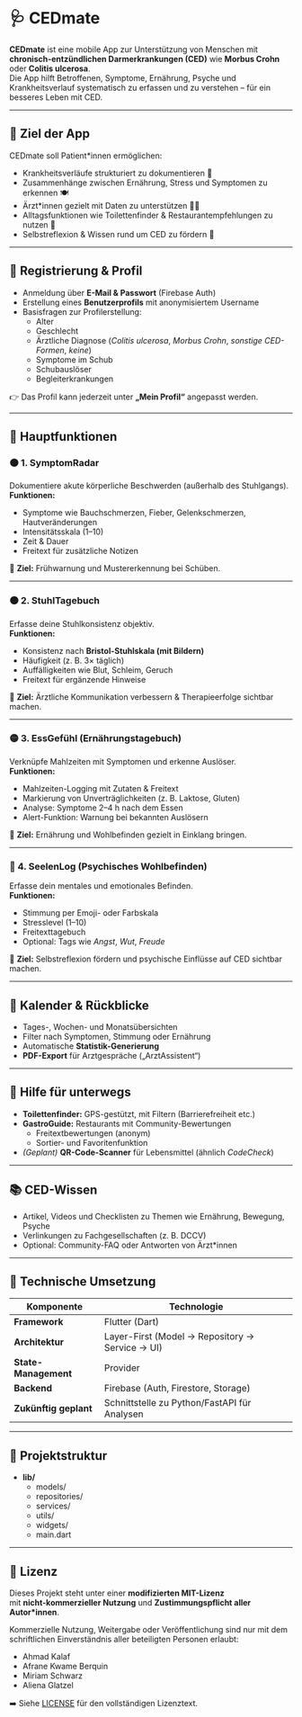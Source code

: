 # 🩺 CEDmate  
**CEDmate** ist eine mobile App zur Unterstützung von Menschen mit **chronisch-entzündlichen Darmerkrankungen (CED)** wie **Morbus Crohn** oder **Colitis ulcerosa**.  
Die App hilft Betroffenen, Symptome, Ernährung, Psyche und Krankheitsverlauf systematisch zu erfassen und zu verstehen – für ein besseres Leben mit CED.

---

## 🚀 Ziel der App  
CEDmate soll Patient*innen ermöglichen:
- Krankheitsverläufe strukturiert zu dokumentieren 🧾  
- Zusammenhänge zwischen Ernährung, Stress und Symptomen zu erkennen 🍽️  
- Ärzt*innen gezielt mit Daten zu unterstützen 👩‍⚕️  
- Alltagsfunktionen wie Toilettenfinder & Restaurantempfehlungen zu nutzen 🚻  
- Selbstreflexion & Wissen rund um CED zu fördern 🧠  

---

## 🔐 Registrierung & Profil  
- Anmeldung über **E-Mail & Passwort** (Firebase Auth)  
- Erstellung eines **Benutzerprofils** mit anonymisiertem Username  
- Basisfragen zur Profilerstellung:
  - Alter  
  - Geschlecht  
  - Ärztliche Diagnose (*Colitis ulcerosa*, *Morbus Crohn*, *sonstige CED-Formen*, *keine*)
  - Symptome im Schub
  - Schubauslöser
  - Begleiterkrankungen  

👉 Das Profil kann jederzeit unter **„Mein Profil“** angepasst werden.

---

## 📱 Hauptfunktionen  

### 🟠 1. SymptomRadar  
Dokumentiere akute körperliche Beschwerden (außerhalb des Stuhlgangs).  
**Funktionen:**  
- Symptome wie Bauchschmerzen, Fieber, Gelenkschmerzen, Hautveränderungen  
- Intensitätsskala (1–10)  
- Zeit & Dauer  
- Freitext für zusätzliche Notizen  

📌 **Ziel:** Frühwarnung und Mustererkennung bei Schüben.

---

### 🟤 2. StuhlTagebuch  
Erfasse deine Stuhlkonsistenz objektiv.  
**Funktionen:**  
- Konsistenz nach **Bristol-Stuhlskala (mit Bildern)**  
- Häufigkeit (z. B. 3× täglich)  
- Auffälligkeiten wie Blut, Schleim, Geruch  
- Freitext für ergänzende Hinweise  

📌 **Ziel:** Ärztliche Kommunikation verbessern & Therapieerfolge sichtbar machen.

---

### 🟡 3. EssGefühl (Ernährungstagebuch)  
Verknüpfe Mahlzeiten mit Symptomen und erkenne Auslöser.  
**Funktionen:**  
- Mahlzeiten-Logging mit Zutaten & Freitext  
- Markierung von Unverträglichkeiten (z. B. Laktose, Gluten)  
- Analyse: Symptome 2–4 h nach dem Essen  
- Alert-Funktion: Warnung bei bekannten Auslösern  

📌 **Ziel:** Ernährung und Wohlbefinden gezielt in Einklang bringen.

---

### 🔵 4. SeelenLog (Psychisches Wohlbefinden)  
Erfasse dein mentales und emotionales Befinden.  
**Funktionen:**  
- Stimmung per Emoji- oder Farbskala  
- Stresslevel (1–10)  
- Freitexttagebuch  
- Optional: Tags wie *Angst*, *Wut*, *Freude*  

📌 **Ziel:** Selbstreflexion fördern und psychische Einflüsse auf CED sichtbar machen.

---

## 📅 Kalender & Rückblicke  
- Tages-, Wochen- und Monatsübersichten  
- Filter nach Symptomen, Stimmung oder Ernährung  
- Automatische **Statistik-Generierung**  
- **PDF-Export** für Arztgespräche („ArztAssistent“)

---

## 📍 Hilfe für unterwegs  
- **Toilettenfinder:** GPS-gestützt, mit Filtern (Barrierefreiheit etc.)  
- **GastroGuide:** Restaurants mit Community-Bewertungen  
  - Freitextbewertungen (anonym)  
  - Sortier- und Favoritenfunktion  
- *(Geplant)* **QR-Code-Scanner** für Lebensmittel (ähnlich *CodeCheck*)  

---

## 📚 CED-Wissen  
- Artikel, Videos und Checklisten zu Themen wie Ernährung, Bewegung, Psyche  
- Verlinkungen zu Fachgesellschaften (z. B. DCCV)  
- Optional: Community-FAQ oder Antworten von Ärzt*innen  

---

## 🧩 Technische Umsetzung  
| Komponente | Technologie |
|-------------|-------------|
| **Framework** | Flutter (Dart) |
| **Architektur** | Layer-First (Model → Repository → Service → UI) |
| **State-Management** | Provider |
| **Backend** | Firebase (Auth, Firestore, Storage) |
| **Zukünftig geplant** | Schnittstelle zu Python/FastAPI für Analysen |

---

## 📁 Projektstruktur

- **lib/**
  - models/
  - repositories/
  - services/
  - utils/
  - widgets/
  - main.dart

---

## 🪪 Lizenz

Dieses Projekt steht unter einer **modifizierten MIT-Lizenz**  
mit **nicht-kommerzieller Nutzung** und **Zustimmungspflicht aller Autor*innen**.

Kommerzielle Nutzung, Weitergabe oder Veröffentlichung sind nur mit dem
schriftlichen Einverständnis aller beteiligten Personen erlaubt:

- Ahmad Kalaf  
- Afrane Kwame Berquin  
- Miriam Schwarz  
- Aliena Glatzel  

➡️ Siehe [LICENSE](./LICENSE) für den vollständigen Lizenztext.